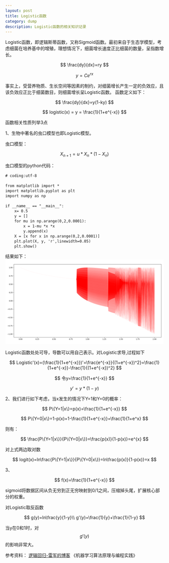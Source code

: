 ```yaml
---
layout: post
title: Logistic函数
category: dump
description: Logistic函数的相关知识记录
---
```


Logistic函数，即逻辑斯蒂函数，又称Sigmoid函数。最初来自于生态学模型，考虑细菌在培养基中的增殖，理想情况下，细菌增长速度正比细菌的数量，呈指数增长。

$$
\frac{dy}{dx}=ry  
$$


$$
y=Ce^{rx}
$$

事实上，受营养物质、生长空间等因素的制约，对细菌增长产生一定的负效应，且该负效应正比于细菌数目，则细菌增长呈Logistic函数。
函数定义如下：

$$
\frac{dy}{dx}=y(1-ky)
$$

$$
logistic(x) = y = \frac{1}{1+e^{-x}}
$$

函数相关性质列举3点  


1、生物中著名的虫口模型也即Logistic模型。

虫口模型：

$$
X_{n+1}=u*X_{n}*(1-X_{n})
$$

虫口模型的python代码：


	# coding:utf-8

	from matplotlib import *
	import matplotlib.pyplot as plt
	import numpy as np

	if __name__ == "__main__":
		x= 0.5
		y = []
		for mu in np.arange(0,2,0.0001):
			x = 1-mu *x *x
			y.append(x)
		X = [x for x in np.arange(0,2,0.0001)]
		plt.plot(X, y, 'r',linewidth=0.05)
		plt.show()
		
结果如下：
![](images/InsectModel.png)
		

Logistic函数处处可导，导数可以用自己表示。对Logistic求导,过程如下

$$
Logistic'(x)=(\frac{1}{1+e^{-x}})'=\frac{e^{-x}}{(1+e^{-x})^2}=\frac{1}{1+e^{-x}}-\frac{1}{(1+e^{-x})^2}
$$

$$
令y=\frac{1}{1+e^{-x}}
$$



$$
y'=y*(1-y)
$$



2、我们进行如下考虑，当x发生的情况下Y=1和Y=0的概率：

$$
P\{Y=1|x\}=p(x)=\frac{1}{1+e^{-x}}
$$

$$
P\{Y=0|x\}=1-p(x)=1-\frac{1}{1+e^{-x}}=\frac{1}{1+e^x}
$$

则有：

$$
\frac{P\{Y=1|x\}}{P\{Y=0|x\}}=\frac{p(x)}{1-p(x)}=e^{x}
$$


对上式两边取对数

$$
logit(x)=ln\frac{P\{Y=1|x\}}{P\{Y=0|x\}}=ln\frac{p(x)}{1-p(x)}=x
$$


3、

$$
f(x)=\frac{1}{1+e^{-x}}
$$

sigmoid将数据区间从负无穷到正无穷映射到0/1之间，压缩掉头尾，扩展核心部分的权重。

对Logistic取反函数

$$
g(y)=ln\frac{y}{1-y}\\
g'(y)=\frac{1}{y}+\frac{1}{1-y}
$$

当y在0和1时，对$$g'(y)$$的影响非常大。


参考资料：
[逻辑回归-雷军的博客](http://leijun00.github.io/2014/08/logistic-regression/)
《机器学习算法原理与编程实践》